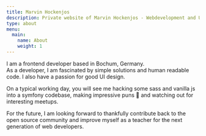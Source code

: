 ```yaml
---
title: Marvin Hockenjos
description: Private website of Marvin Hockenjos - Webdevelopment and User Interface Design
type: about
menu: 
  main:
    name: About
    weight: 1
---
```


I am a frontend developer based in Bochum, Germany.  
As a developer, I am fascinated by simple solutions and human readable code. I also have a passion for good UI design.

On a typical working day, you will see me hacking some sass and vanilla js into a symfony codebase, making impressive puns 🤔 and watching out for interesting meetups.

For the future, I am looking forward to thankfully contribute back to the open source community and improve myself as a teacher for the next generation of web developers.
